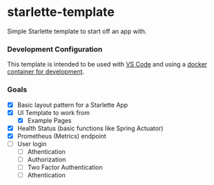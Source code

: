 # starlette-template
Simple Starlette template to start off an app with.

### Development Configuration
This template is intended to be used with [VS Code](https://code.visualstudio.com/) and using a [docker container for development](https://code.visualstudio.com/docs/containers/quickstart-python).

### Goals
- [x] Basic layout pattern for a Starlette App
- [x] UI Template to work from
    - [x] Example Pages
- [x] Health Status (basic functions like Spring Actuator)
- [x] Prometheus (Metrics) endpoint
- [ ] User login
    - [ ] Athentication
    - [ ] Authorization
    - [ ] Two Factor Authentication
    - [ ] Athentication
